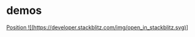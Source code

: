 # demos

[Position ![(https://developer.stackblitz.com/img/open_in_stackblitz.svg)]](https://stackblitz.com/github/bro-academy/demos/tree/position)
